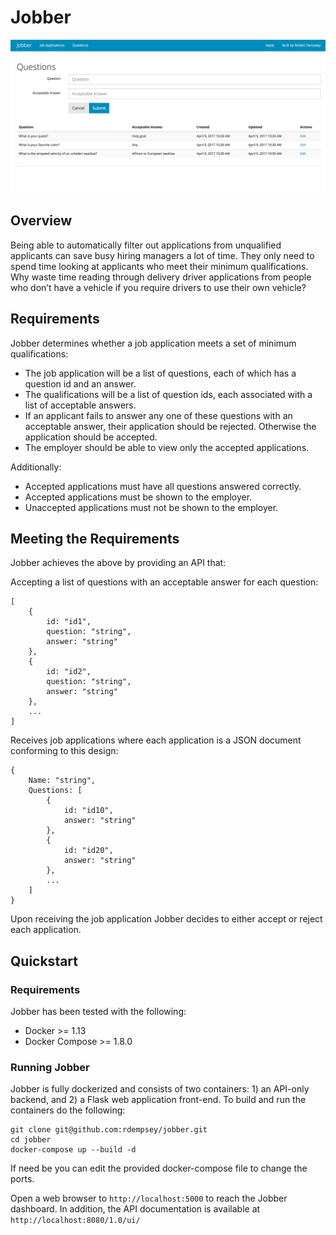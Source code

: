 # Jobber

![Image of Jobber 1.0](docs/Jobber_1.0.png)

## Overview

Being able to automatically filter out applications from unqualified applicants can save busy hiring managers a lot of time.
They only need to spend time looking at applicants who meet their minimum qualifications.  Why waste time reading through
delivery driver applications from people who don’t have a vehicle if you require drivers to use their own vehicle?

## Requirements

Jobber determines whether a job application meets a set of minimum qualifications:

* The job application will be a list of questions, each of which has a question id and an answer.
* The qualifications will be a list of question ids, each associated with a list of acceptable answers.
* If an applicant fails to answer any one of these questions with an acceptable answer, their application should be rejected. Otherwise the application should be accepted.
* The employer should be able to view only the accepted applications.

Additionally:

* Accepted applications must have all questions answered correctly.
* Accepted applications must be shown to the employer.
* Unaccepted applications must not be shown to the employer.

## Meeting the Requirements

Jobber achieves the above by providing an API that:

Accepting a list of questions with an acceptable answer for each question:
```
[
    {
        id: "id1",
        question: "string",
        answer: "string"
    },
    {
        id: "id2",
        question: "string",
        answer: "string"
    },
    ...
]
```

Receives job applications where each application is a JSON document conforming to this design:
```
{
    Name: "string",
    Questions: [
        {
            id: "id10",
            answer: "string"
        },
        {
            id: "id20",
            answer: "string"
        },
        ...
    ]
}
```

Upon receiving the job application Jobber decides to either accept or reject each application.

## Quickstart

### Requirements

Jobber has been tested with the following:

* Docker >= 1.13
* Docker Compose >= 1.8.0

### Running Jobber

Jobber is fully dockerized and consists of two containers: 1) an API-only backend, and 2) a Flask web application front-end.
To build and run the containers do the following:

```
git clone git@github.com:rdempsey/jobber.git
cd jobber
docker-compose up --build -d
```

If need be you can edit the provided docker-compose file to change the ports.

Open a web browser to `http://localhost:5000` to reach the Jobber dashboard. In addition, the API documentation is available at `http://localhost:8080/1.0/ui/`